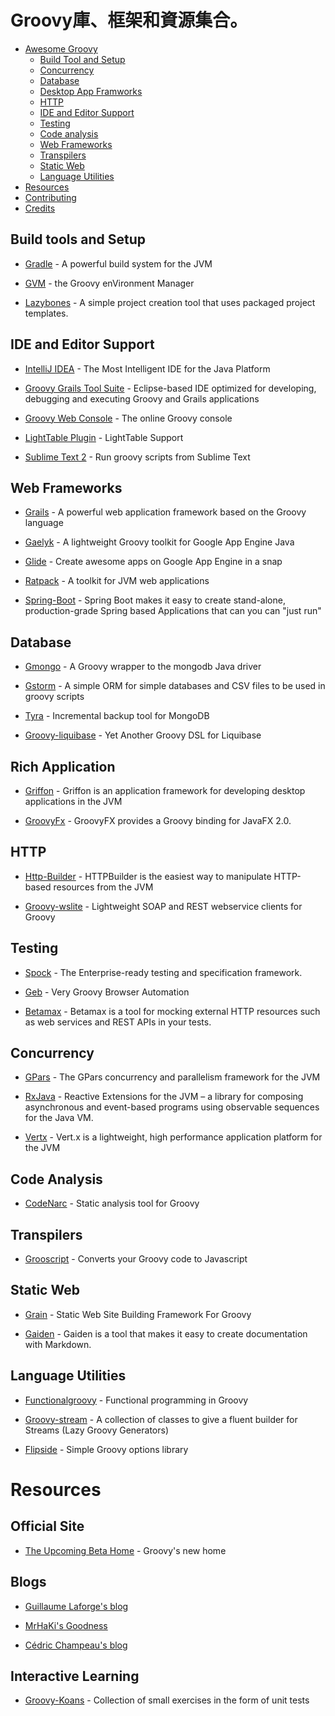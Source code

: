 
# Groovy庫、框架和資源集合。

*   [Awesome Groovy](https://github.com/kdabir/awesome-groovy#awesome-groovy)
    *   [Build Tool and Setup](https://github.com/kdabir/awesome-groovy#build-tools-and-setup)
    *   [Concurrency](https://github.com/kdabir/awesome-groovy#concurrency)
    *   [Database](https://github.com/kdabir/awesome-groovy#database)
    *   [Desktop App Framworks](https://github.com/kdabir/awesome-groovy/blob/master/rich-applications)
    *   [HTTP](https://github.com/kdabir/awesome-groovy#http)
    *   [IDE and Editor Support](https://github.com/kdabir/awesome-groovy#ide-and-editor-support)
    *   [Testing](https://github.com/kdabir/awesome-groovy#testing)
    *   [Code analysis](https://github.com/kdabir/awesome-groovy#code-analysis)
    *   [Web Frameworks](https://github.com/kdabir/awesome-groovy#web-frameworks)
    *   [Transpilers](https://github.com/kdabir/awesome-groovy#transpilers)
    *   [Static Web](https://github.com/kdabir/awesome-groovy#static-web)
    *   [Language Utilities](https://github.com/kdabir/awesome-groovy#language-utilities)
*   [Resources](https://github.com/kdabir/awesome-groovy#resources)
*   [Contributing](https://github.com/kdabir/awesome-groovy#contributing)
*   [Credits](https://github.com/kdabir/awesome-groovy#credits)

## Build tools and Setup

*   [Gradle](http://www.gradle.org/) - A powerful build system for the JVM

*   [GVM](http://gvmtool.net/) - the Groovy enVironment Manager

*   [Lazybones](https://github.com/pledbrook/lazybones) - A simple project creation tool that uses packaged project templates.

## IDE and Editor Support

*   [IntelliJ IDEA](http://www.jetbrains.com/idea/) - The Most Intelligent IDE for the Java Platform

*   [Groovy Grails Tool Suite](http://spring.io/tools/ggts) - Eclipse-based IDE optimized for developing, debugging and executing Groovy and Grails applications

*   [Groovy Web Console](http://groovyconsole.appspot.com) - The online Groovy console

*   [LightTable Plugin](https://github.com/rundis/LightTable-Groovy) - LightTable Support

*   [Sublime Text 2](https://gist.github.com/kdabir/2203530) - Run groovy scripts from Sublime Text

## Web Frameworks

*   [Grails](https://github.com/grails/grails) - A powerful web application framework based on the Groovy language

*   [Gaelyk](https://github.com/gaelyk/gaelyk) - A lightweight Groovy toolkit for Google App Engine Java

*   [Glide](https://github.com/kdabir/glide) - Create awesome apps on Google App Engine in a snap

*   [Ratpack](https://github.com/ratpack/ratpack) - A toolkit for JVM web applications

*   [Spring-Boot](http://projects.spring.io/spring-boot) - Spring Boot makes it easy to create stand-alone, production-grade Spring based Applications that can you can "just run"

## Database

*   [Gmongo](https://github.com/poiati/gmongo) - A Groovy wrapper to the mongodb Java driver

*   [Gstorm](https://github.com/kdabir/gstorm) - A simple ORM for simple databases and CSV files to be used in groovy scripts

*   [Tyra](https://github.com/EqualExperts/Tayra) - Incremental backup tool for MongoDB

*   [Groovy-liquibase](https://github.com/tlberglund/groovy-liquibase) - Yet Another Groovy DSL for Liquibase

## Rich Application

*   [Griffon](http://griffon.codehaus.org/) - Griffon is an application framework for developing desktop applications in the JVM

*   [GroovyFx](http://groovyfx.org/) - GroovyFX provides a Groovy binding for JavaFX 2.0.

## HTTP

*   [Http-Builder](http://groovy.codehaus.org/modules/http-builder/home.html) - HTTPBuilder is the easiest way to manipulate HTTP-based resources from the JVM

*   [Groovy-wslite](https://github.com/jwagenleitner/groovy-wslite) - Lightweight SOAP and REST webservice clients for Groovy

## Testing

*   [Spock](https://github.com/spockframework/spock) - The Enterprise-ready testing and specification framework.

*   [Geb](https://github.com/geb/geb) - Very Groovy Browser Automation

*   [Betamax](http://freeside.co/betamax/) - Betamax is a tool for mocking external HTTP resources such as web services and REST APIs in your tests.

## Concurrency

*   [GPars](http://gpars.codehaus.org/) - The GPars concurrency and parallelism framework for the JVM

*   [RxJava](https://github.com/Netflix/RxJava) - Reactive Extensions for the JVM – a library for composing asynchronous and event-based programs using observable sequences for the Java VM.

*   [Vertx](http://vertx.io/) - Vert.x is a lightweight, high performance application platform for the JVM

## Code Analysis

*   [CodeNarc](http://codenarc.sourceforge.net/) - Static analysis tool for Groovy

## Transpilers

*   [Grooscript](https://github.com/chiquitinxx/grooscript) - Converts your Groovy code to Javascript

## Static Web

*   [Grain](https://github.com/sysgears/grain) - Static Web Site Building Framework For Groovy

*   [Gaiden](https://github.com/kobo/gaiden) - Gaiden is a tool that makes it easy to create documentation with Markdown.

## Language Utilities

*   [Functionalgroovy](https://github.com/mperry/functionalgroovy) - Functional programming in Groovy

*   [Groovy-stream](https://github.com/timyates/groovy-stream) - A collection of classes to give a fluent builder for Streams (Lazy Groovy Generators)

*   [Flipside](https://github.com/johnnywey/flipside) - Simple Groovy options library

# Resources

## Official Site

*   [The Upcoming Beta Home](http://beta.groovy-lang.org/) - Groovy's new home

## Blogs

*   [Guillaume Laforge's blog](http://glaforge.appspot.com/)

*   [MrHaKi's Goodness](http://mrhaki.blogspot.com/)

*   [Cédric Champeau's blog](http://melix.github.io/blog/)

## Interactive Learning

*   [Groovy-Koans](http://groovykoans.org/) - Collection of small exercises in the form of unit tests

